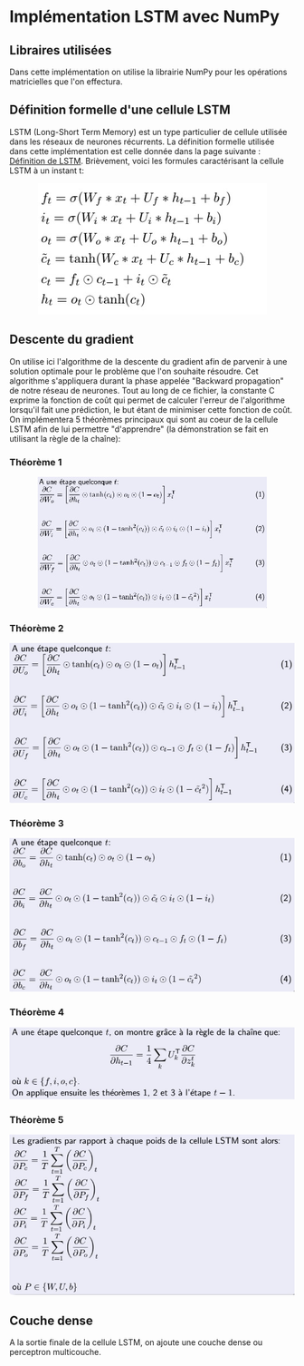 # Implémentation LSTM avec NumPy

## Libraires utilisées
Dans cette implémentation on utilise la librairie NumPy pour les opérations matricielles que l'on effectura. 

## Définition formelle d'une cellule LSTM

LSTM (Long-Short Term Memory) est un type particulier de cellule utilisée dans les réseaux de neurones récurrents. La définition formelle utilisée dans cette implémentation est celle donnée dans la page suivante : <a href="https://en.wikipedia.org/wiki/Long_short-term_memory">Définition de LSTM</a>. Brièvement, voici les formules caractérisant la cellule LSTM à un instant t:

<p align="center">
  <img src="https://github.com/nardi-xhepi/lstm_implementation/blob/main/images/def_lstm.jpg"></img>
</p>


## Descente du gradient
On utilise ici l'algorithme de la descente du gradient afin de parvenir à une solution optimale pour le problème que l'on souhaite résoudre. Cet algorithme s'appliquera durant la phase appelée "Backward propagation" de notre réseau de neurones. Tout au long de ce fichier, la constante C exprime la fonction de coût qui permet de calculer l'erreur de l'algorithme lorsqu'il fait une prédiction, le but étant de minimiser cette fonction de coût. On implémentera 5 théorèmes principaux qui sont au coeur de la cellule LSTM afin de lui permettre "d'apprendre" (la démonstration se fait en utilisant la règle de la chaîne):

### Théorème 1
<p align="center">
  <img src="https://github.com/nardi-xhepi/lstm_implementation/blob/main/images/th1.jpg"></img>
</p>

### Théorème 2
<p align="center">
  <img src="https://github.com/nardi-xhepi/lstm_implementation/blob/main/images/th2.jpg"></img>
</p>

### Théorème 3
<p align="center">
  <img src="https://github.com/nardi-xhepi/lstm_implementation/blob/main/images/th3.jpg"></img>
</p>

### Théorème 4
<p align="center">
  <img src="https://github.com/nardi-xhepi/lstm_implementation/blob/main/images/th4.jpg"></img>
</p>

### Théorème 5
<p align="center">
  <img src="https://github.com/nardi-xhepi/lstm_implementation/blob/main/images/th5.jpg"></img>
</p>

## Couche dense
A la sortie finale de la cellule LSTM, on ajoute une couche dense ou perceptron multicouche. 

